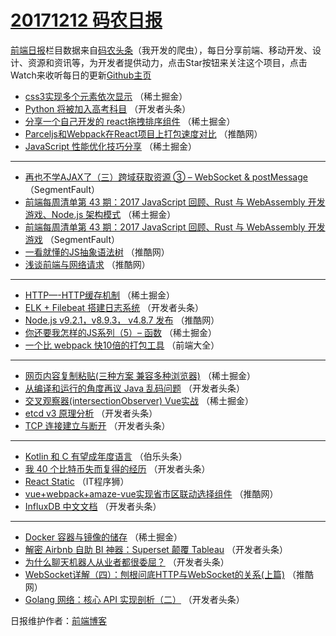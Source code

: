 # [20171212 码农日报](http://hao.caibaojian.com/date/2017/12/12)

[前端日报](http://caibaojian.com/c/news)栏目数据来自[码农头条](http://hao.caibaojian.com/)（我开发的爬虫），每日分享前端、移动开发、设计、资源和资讯等，为开发者提供动力，点击Star按钮来关注这个项目，点击Watch来收听每日的更新[Github主页](https://github.com/kujian/frontendDaily)
* [css3实现多个元素依次显示](http://hao.caibaojian.com/59386.html) （稀土掘金）
* [Python 将被加入高考科目](http://hao.caibaojian.com/59300.html) （开发者头条）
* [分享一个自己开发的 react拖拽排序组件](http://hao.caibaojian.com/59387.html) （稀土掘金）
* [Parceljs和Webpack在React项目上打包速度对比](http://hao.caibaojian.com/59357.html) （推酷网）
* [JavaScript 性能优化技巧分享](http://hao.caibaojian.com/59381.html) （稀土掘金）

***
* [再也不学AJAX了（三）跨域获取资源 ③ &#8211; WebSocket &amp; postMessage](http://hao.caibaojian.com/59339.html) （SegmentFault）
* [前端每周清单第 43 期：2017 JavaScript 回顾、Rust 与 WebAssembly 开发游戏、Node.js 架构模式](http://hao.caibaojian.com/59383.html) （稀土掘金）
* [前端每周清单第 43 期：2017 JavaScript 回顾、Rust 与 WebAssembly 开发游戏](http://hao.caibaojian.com/59337.html) （SegmentFault）
* [一看就懂的JS抽象语法树](http://hao.caibaojian.com/59349.html) （推酷网）
* [浅谈前端与网络请求](http://hao.caibaojian.com/59360.html) （推酷网）

***
* [HTTP&#8212;-HTTP缓存机制](http://hao.caibaojian.com/59382.html) （稀土掘金）
* [ELK + Filebeat 搭建日志系统](http://hao.caibaojian.com/59305.html) （开发者头条）
* [Node.js v9.2.1，v8.9.3， v4.8.7 发布](http://hao.caibaojian.com/59363.html) （推酷网）
* [你还要我怎样的JS系列（5）&#8211; 函数](http://hao.caibaojian.com/59379.html) （稀土掘金）
* [一个比 webpack 快10倍的打包工具](http://hao.caibaojian.com/59419.html) （前端大全）

***
* [网页内容复制粘贴(三种方案 兼容多种浏览器)](http://hao.caibaojian.com/59376.html) （稀土掘金）
* [从编译和运行的角度再议 Java 乱码问题](http://hao.caibaojian.com/59311.html) （开发者头条）
* [交叉观察器(intersectionObserver) Vue实战](http://hao.caibaojian.com/59388.html) （稀土掘金）
* [etcd v3 原理分析](http://hao.caibaojian.com/59302.html) （开发者头条）
* [TCP 连接建立与断开](http://hao.caibaojian.com/59303.html) （开发者头条）

***
* [Kotlin 和 C 有望成年度语言](http://hao.caibaojian.com/59427.html) （伯乐头条）
* [我 40 个比特币失而复得的经历](http://hao.caibaojian.com/59304.html) （开发者头条）
* [React Static](http://hao.caibaojian.com/59428.html) （IT程序狮）
* [vue+webpack+amaze-vue实现省市区联动选择组件](http://hao.caibaojian.com/59361.html) （推酷网）
* [InfluxDB 中文文档](http://hao.caibaojian.com/59306.html) （开发者头条）

***
* [Docker 容器与镜像的储存](http://hao.caibaojian.com/59385.html) （稀土掘金）
* [解密 Airbnb 自助 BI 神器：Superset 颠覆 Tableau](http://hao.caibaojian.com/59308.html) （开发者头条）
* [为什么聊天机器人从业者都很委屈？](http://hao.caibaojian.com/59309.html) （开发者头条）
* [WebSocket详解（四）：刨根问底HTTP与WebSocket的关系(上篇)](http://hao.caibaojian.com/59356.html) （推酷网）
* [Golang 网络：核心 API 实现剖析（二）](http://hao.caibaojian.com/59312.html) （开发者头条）

日报维护作者：[前端博客](http://caibaojian.com/) 